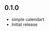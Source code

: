 <!--
 * @Author: zhengzeqin
 * @Date: 2022-07-24 16:01:24
 * @LastEditTime: 2022-07-29 14:11:48
 * @Description: 日历组件
-->
## 0.1.0

* simple calendart
* Initial release
